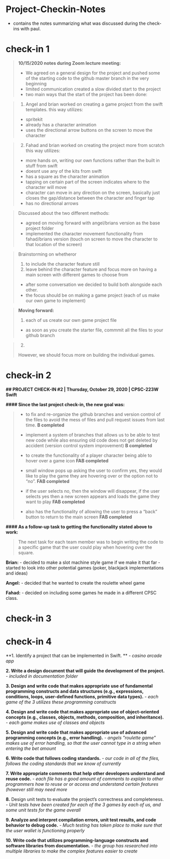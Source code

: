 # Project-Checkin-Notes

- contains the notes summarizing what was discussed during the check-ins with paul.

# check-in 1

> **10/15/2020 notes during Zoom lecture meeting:**
> - We agreed on a general design for the project and pushed some of the starting code to the github master branch in the very beginning
> - limited communication created a slow divided start to the project
> - two main ways that the start of the project has been done:

> 1. Angel and brian worked on creating a game project from the swift templates. 
> this way utilizes:
> - spritekit
> - already has a character animation
> - uses the directional arrow buttons on the screen to move the character

> 2. Fahad and brian worked on creating the project more from scratch
this way utilizes:
> - more hands on, writing our own functions rather than the built in stuff from swift
> - doesnt use any of the kits from swift
> - has a square as the character animation
> - tapping on certain part of the screen indicates where to the character will move
> - character can move in any direction on the screen, basically just closes the gap/distance between the character and finger tap
> - has no directional arrows

> Discussed about the two different methods:
> - agreed on moving forward with angel/brians version as the base project folder
> - implemented the character movement functionality from fahad/brians version (touch on screen to move the character to that location of the screen)

> Brainstorming on whetheror
> 1. to include the character feature still 
> 2. leave behind the character feature and focus more on having a main screen with different games to choose from
> - after some conversation we decided to build both alongside each other. 
> - the focus should be on making a game project (each of us make our own game to implement)

> **Moving forward:**
> 1. each of us create our own game project file
> - as soon as you create the starter file, commmit all the files to your github branch

> 2. 
> However, we should focus more on building the individual games. 

# check-in 2

**## PROJECT CHECK-IN #2  |  Thursday, October 29, 2020  |  CPSC-223W Swift**

**#### Since the last project check-in, the new goal was:**
> - to fix and re-organize the github branches and version control of the files to avoid the mess of files and pull request issues from last time.
> **B completed**
> 
> - implement a system of branches that allows us to be able to test new code while also ensuring old code does not get deleted by accident (version control system improvement) 
> **B completed**
> 
> - to create the functionality of a player character being able to hover over a game icon **FAB completed**
> 
> - small window pops up asking the user to confirm yes, they would like to play the game they are hovering over or the option not to “no”.
> **FAB completed**
> 
> - if the user selects no, then the window will disappear, if the user selects yes then a new screen appears and loads the game they want to play
> **FAB completed**
> 
> - also has the functionality of allowing the user to press a “back” button to return to the main screen
> **FAB completed**

**#### As a follow-up task to getting the functionality stated above to work:**
> The next task for each team member was to begin writing the code to a specific game that the user could play when hovering over the square. 
    
**Brian:**
    - decided to make a slot machine style game if we make it that far
    - started to look into other potential games (poker, blackjack implementations and ideas)

**Angel:** 
    - decided that he wanted to create the roulette wheel game
    

**Fahad:** 
    - decided on including some games he made in a different CPSC class.


# check-in 3



# check-in 4
**1. Identify a project that can be implemented in Swift. **
     *- casino arcade app*

**2. Write a design document that will guide the development of the project.**
  *- included in documentation folder*

**3. Design and write code that makes appropriate use of fundamental programming constructs and data structures (e.g., expressions, conditions, loops, user-defined functions, primitive data types).**
     *- each game of the 3 utilizes these programming constructs*

**4. Design and write code that makes appropriate use of object-oriented concepts (e.g., classes, objects, methods, composition, and inheritance).**
     *- each game makes use of classes and objects*

**5. Design and write code that makes appropriate use of advanced programming concepts (e.g., error handling).**
     *- angels "roulette game" makes use of error handling, so that the user cannot type in a string                when entering the bet amount*

**6. Write code that follows coding standards.**
     *- our code in all of the files, follows the coding standards that we know of currently*

**7. Write appropriate comments that help other developers understand and reuse code.**
     *- each file has a good amount of comments to explain to other programmers how to reuse or              or access and understand certain features (however still may need more*

**8.** Design unit tests to evaluate the project’s correctness and completeness.
     *- Unit tests have been created for each of the 3 games by each of us, and some unit tests for                the game overall*

**9. Analyze and interpret compilation errors, unit test results, and code behavior to debug code.**
     *- Much testing has taken place to make sure that the user wallet is functioning properly*

**10. Write code that utilizes programming-language constructs and software libraries from documentation.**
     *- the group has researched into multiple libraries to make the complex features easier to create*
